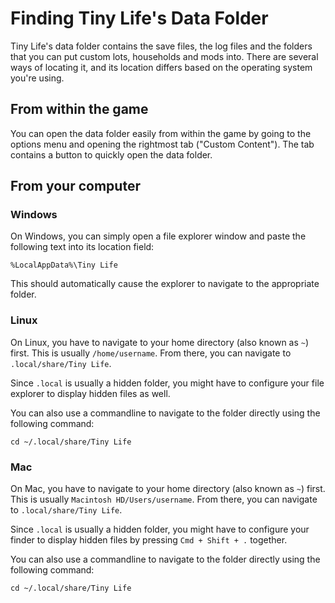 ﻿# Finding Tiny Life's Data Folder
Tiny Life's data folder contains the save files, the log files and the folders that you can put custom lots, households and mods into. There are several ways of locating it, and its location differs based on the operating system you're using.

## From within the game
You can open the data folder easily from within the game by going to the options menu and opening the rightmost tab ("Custom Content"). The tab contains a button to quickly open the data folder.

## From your computer
### Windows
On Windows, you can simply open a file explorer window and paste the following text into its location field:
``` 
%LocalAppData%\Tiny Life
```
This should automatically cause the explorer to navigate to the appropriate folder.

### Linux
On Linux, you have to navigate to your home directory (also known as `~`) first. This is usually `/home/username`. From there, you can navigate to `.local/share/Tiny Life`. 

Since `.local` is usually a hidden folder, you might have to configure your file explorer to display hidden files as well.

You can also use a commandline to navigate to the folder directly using the following command:
```
cd ~/.local/share/Tiny Life
```

### Mac
On Mac, you have to navigate to your home directory (also known as `~`) first. This is usually `Macintosh HD/Users/username`. From there, you can navigate to `.local/share/Tiny Life`. 

Since `.local` is usually a hidden folder, you might have to configure your finder to display hidden files by pressing `Cmd + Shift + .` together.

You can also use a commandline to navigate to the folder directly using the following command:
```
cd ~/.local/share/Tiny Life
```